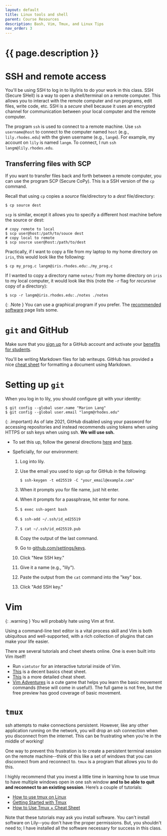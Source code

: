 ```yaml
---
layout: default
title: Linux tools and shell
parent: Course Resources
description: Bash, Vim, Tmux, and Linux Tips
nav_order: 3
---
```


# {{ page.description }}

# SSH and remote access

You'll be using SSH to log in to lily/iris to do your work in this class.
SSH (Secure SHell) is a way to open a shell/terminal on a remote computer.
This allows you to interact with the remote computer and run programs, edit
files, write code, etc. SSH is a _secure_ shell because it uses an encrypted
channel for communication between your local computer and the remote computer.

The program `ssh` is used to connect to a remote machine. Use `ssh username@host` to
connect to the computer named `host` (e.g., `lily.rhodes.edu`) with the given
username (e.g., `langm`). For example, my account on `lily` is named `langm`. To
connect, I run `ssh langm@lily.rhodes.edu`.

## Transferring files with SCP

If you want to transfer files back and forth between a remote computer, you can
use the program SCP (Secure CoPy). This is a SSH version of the `cp` command.

Recall that using `cp` copies a _source_ file/directory to a _dest_
file/directory:

```
$ cp source dest
```

`scp` is similar, except it allows you to specify a different
host machine before the source or dest:

```
# copy remote to local
$ scp user@host:/path/to/souce dest
# copy local to remote
$ scp source user@host:/path/to/dest
```

Practically, if I want to copy a file from my laptop to my home directory on
`iris`, this would look like the following:

```
$ cp my_prog.c langm@iris.rhodes.edu:./my_prog.c
```

If I wanted to copy a directory name `notes/` from my home directory on `iris`
to my local computer, it would look like this (note the `-r` flag for
_recursive_ copy of a directory):

```
$ scp -r langm@iris.rhodes.edu:./notes ./notes
```

{: .Note }
You can use a graphical program if you prefer. The [recommended
software](/resources/software) page lists some.

# `git` and GitHub

Make sure that you [sign up](https://github.com/signup) for a GitHub account and
activate your [benefits for
students](https://education.github.com/discount_requests/pack_application).

You'll be writing Markdown files for lab writeups. GitHub has provided a nice
[cheat
sheet](https://docs.github.com/en/get-started/writing-on-github/getting-started-with-writing-and-formatting-on-github/basic-writing-and-formatting-syntax)
for formatting a document using Markdown.

# Setting up `git`

When you log in to lily, you should configure git with your identity:

```
$ git config --global user.name "Marion Lang"
$ git config --global user.email "langm@rhodes.edu"
```

{: .important}
As of late 2021, GitHub disabled using your password for
accessing repositories and instead recommends using tokens when using HTTPS or
ssh keys when using ssh. __We will use ssh.__

* To set this up, follow the general directions
  [here](https://docs.github.com/en/authentication/connecting-to-github-with-ssh/generating-a-new-ssh-key-and-adding-it-to-the-ssh-agent)
  and
  [here](https://docs.github.com/en/authentication/connecting-to-github-with-ssh/adding-a-new-ssh-key-to-your-github-account).

* Speficially, for our environment:

  1. Log into lily.
  2. Use the email you used to sign up for GitHub in the following: 

     ```
     $ ssh-keygen -t ed25519 -C "your_email@example.com"
     ```

  3. When it prompts you for file name, just hit enter.
  4. When it prompts for a passphrase, hit enter for none.
  5. `$ exec ssh-agent bash`
  6. `$ ssh-add ~/.ssh/id_ed25519`
  7. `$ cat ~/.ssh/id_ed25519.pub`
  8. Copy the output of the last command.
  9. Go to
     [github.com/settings/keys](https://github.com/settings/keys).
  10. Click "New SSH key."
  11. Give it a name (e.g., "lily").
  12. Paste the output from the `cat` command into the "key" box.
  13. Click "Add SSH key."

# Vim

{: .warning }
You will probably hate using Vim at first.

Using a command-line text editor is a vital process skill and Vim is both
ubiquitous and well-supported, with a rich collection of plugins that can make
your life easier.

There are several tutorials and cheet sheets online. One is even built into Vim
itself!

* Run `vimtutor` for an interactive tutorial inside of Vim.
* [This](https://devhints.io/vim) is a decent basics cheat sheet.
* [This](https://vim.rtorr.com/) is a more detailed cheat sheet.
* [Vim Adventures](https://vim-adventures.com) is a cute game that helps you
  learn the basic movement commands (these will come in useful!). The full game
  is not free, but the free preview has good coverage of basic movement.

# `tmux`

ssh attempts to make connections persistent. However, like any other application
running on the network, you will drop an ssh connection when you disconnect from
the internet. This can be frustrating when you're in the middle of working!

One way to prevent this frustration is to create a persistent terminal session
on the remote machine--think of this like a set of windows that you can
disconnect from and reconnect to.  `tmux` is a program that allows you to do
this.

I highly recommend that you invest a little time in learning how to use tmux to
have multiple windows open in one ssh window __and to be able to quit and
reconnect to an existing session__. Here’s a couple of tutorials:

* [How to use
  tmux on Linux](https://www.howtogeek.com/671422/how-to-use-tmux-on-linux-and-why-its-better-than-screen/)
* [Getting Started with Tmux](https://linuxhandbook.com/tmux/)
* [How to Use Tmux + Cheat
  Sheet](https://www.hostinger.com/tutorials/tmux-beginners-guide-and-cheat-sheet/)

Note that these tutorials may ask you install software. You can't install
software on Lily--you don't have the proper permissions. But, you shouldn't need
to; I have installed all the software necessary for success in this class.

